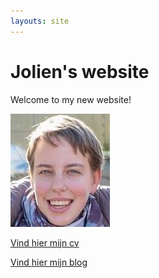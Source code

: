 ```yaml
---
layouts: site
---
```


# Jolien's website 

Welcome to my new website!

![alt text](/images/ik.jpg)

[Vind hier mijn cv](/cv.md)

[Vind hier mijn blog](/blog/posts/2016.md)
